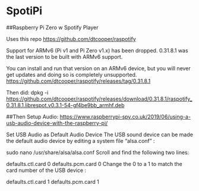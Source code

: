# SpotiPi
##Raspberry Pi Zero w Spotify Player


Uses this repo
https://github.com/dtcooper/raspotify

Support for ARMv6 (Pi v1 and Pi Zero v1.x) has been dropped.
0.31.8.1 was the last version to be built with ARMv6 support.

You can install and run that version on an ARMv6 device, but you will never get updates and doing so is completely unsupported.
https://github.com/dtcooper/raspotify/releases/tag/0.31.8.1

Then did:
dpkg -i https://github.com/dtcooper/raspotify/releases/download/0.31.8.1/raspotify_0.31.8.1.librespot.v0.3.1-54-gf4be9bb_armhf.deb

##Then Setup Audio:
https://www.raspberrypi-spy.co.uk/2019/06/using-a-usb-audio-device-with-the-raspberry-pi/

Set USB Audio as Default Audio Device
The USB sound device can be made the default audio device by editing a system file “alsa.conf” :

sudo nano /usr/share/alsa/alsa.conf
Scroll and find the following two lines:

defaults.ctl.card 0
defaults.pcm.card 0
Change the 0 to a 1 to match the card number of the USB device :

defaults.ctl.card 1
defaults.pcm.card 1



